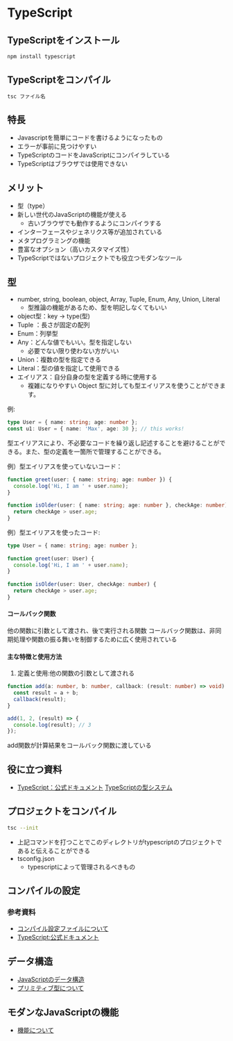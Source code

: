 # TypeScript

## TypeScriptをインストール

```bash
npm install typescript
```

## TypeScriptをコンパイル

```bash
tsc ファイル名
```

## 特長

- Javascriptを簡単にコードを書けるようになったもの
- エラーが事前に見つけやすい
- TypeScriptのコードをJavaScriptにコンパイラしている
- TypeScriptはブラウザでは使用できない

## メリット

- 型（type）
- 新しい世代のJavaScriptの機能が使える
    - 古いブラウザでも動作するようにコンパイラする
- インターフェースやジェネリクス等が追加されている
- メタプログラミングの機能
- 豊富なオプション（高いカスタマイズ性）
- TypeScriptではないプロジェクトでも役立つモダンなツール

## 型

- number, string, boolean, object, Array, Tuple, Enum, Any, Union, Literal
    - 型推論の機能があるため、型を明記しなくてもいい
- object型：key → type(型)
- Tuple ：長さが固定の配列
- Enum：列挙型
- Any：どんな値でもいい。型を指定しない
    - 必要でない限り使わない方がいい
- Union：複数の型を指定できる
- Literal：型の値を指定して使用できる
- エイリアス：自分自身の型を定義する時に使用する
    - 複雑になりやすい Object 型に対しても型エイリアスを使うことができます。

例:
```typescript
type User = { name: string; age: number };
const u1: User = { name: 'Max', age: 30 }; // this works!
```
型エイリアスにより、不必要なコードを繰り返し記述することを避けることができる。また、型の定義を一箇所で管理することができる。

例）型エイリアスを使っていないコード：
```typescript
function greet(user: { name: string; age: number }) {
  console.log('Hi, I am ' + user.name);
}
 
function isOlder(user: { name: string; age: number }, checkAge: number) {
  return checkAge > user.age;
}
```
例）型エイリアスを使ったコード:
```typescript
type User = { name: string; age: number };
 
function greet(user: User) {
  console.log('Hi, I am ' + user.name);
}
 
function isOlder(user: User, checkAge: number) {
  return checkAge > user.age;
}
```

#### コールバック関数
他の関数に引数として渡され、後で実行される関数
コールバック関数は、非同期処理や関数の振る舞いを制御するために広く使用されている

#### 主な特徴と使用方法
1. 定義と使用:他の関数の引数として渡される
```typescript
function add(a: number, b: number, callback: (result: number) => void): void {
  const result = a + b;
  callback(result);
}

add(1, 2, (result) => {
  console.log(result); // 3
});
```
add関数が計算結果をコールバック関数に渡している

## 役に立つ資料
- [TypeScript：公式ドキュメント](https://www.typescriptlang.org/docs/handbook/2/everyday-types.html)
[TypeScriptの型システム](https://typescript-jp.gitbook.io/deep-dive/type-system)

## プロジェクトをコンパイル
```bash
tsc --init
```
- 上記コマンドを打つことでこのディレクトリがtypescriptのプロジェクトであると伝えることができる
- tsconfig.json
  - typescriptによって管理されるべきもの

## コンパイルの設定
### 参考資料
- [コンパイル設定ファイルについて](https://www.typescriptlang.org/docs/handbook/tsconfig-json.html)
- [TypeScript:公式ドキュメント](https://www.typescriptlang.org/docs/handbook/compiler-options.html)

## データ構造
- [JavaScriptのデータ構造](https://developer.mozilla.org/ja/docs/Web/JavaScript/Data_structures)
- [プリミティブ型について](https://developer.mozilla.org/ja/docs/Glossary/Primitive)

## モダンなJavaScriptの機能
- [機能について](https://typescript-jp.gitbook.io/deep-dive/future-javascript)
